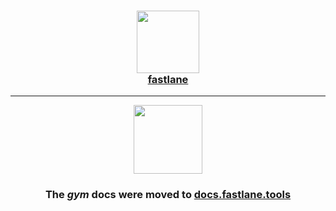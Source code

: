 <h3 align="center">
  <a href="https://docs.fastlane.tools/actions/gym">
    <img src="https://raw.githubusercontent.com/fastlane/fastlane/master/fastlane/assets/fastlane.png" width="100" />
    <br />
    fastlane
  </a>
</h3>

------

<p align="center">
  <a href="https://docs.fastlane.tools/actions/gym">
    <img src="https://raw.githubusercontent.com/fastlane/fastlane/master/gym/assets/gym.png" height="110">
  </a>
</p>

<h3 align="center">The <i>gym</i> docs were moved to <a href='https://docs.fastlane.tools/actions/gym'>docs.fastlane.tools</a></h3>
